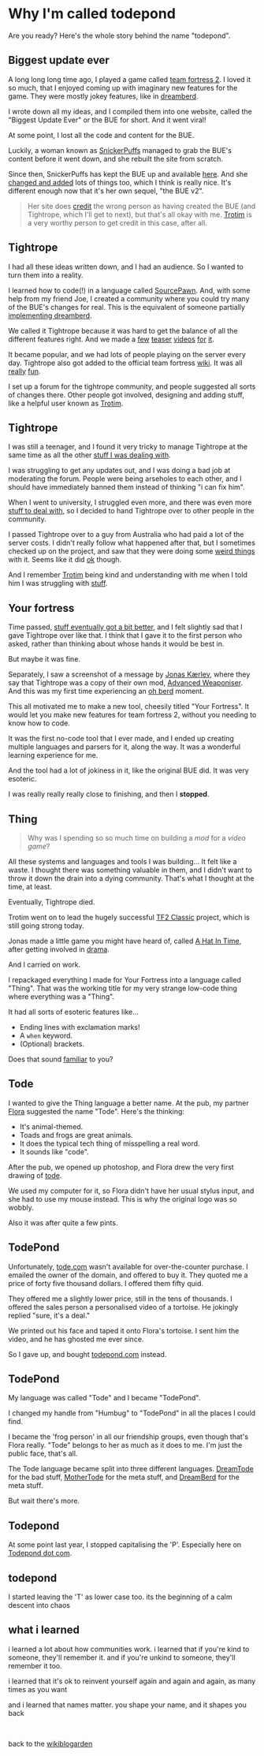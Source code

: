 # Why I'm called todepond

Are you ready? Here's the whole story behind the name "todepond".

## Biggest update ever

A long long long time ago, I played a game called [team fortress 2](https://youtu.be/OR4N5OhcY9s?si=7PZ7lm6xKOHj5PJW). I loved it so much, that I enjoyed coming up with imaginary new features for the game. They were mostly jokey features, like in [dreamberd](https://github.com/TodePond/dreamberd).

I wrote down all my ideas, and I compiled them into one website, called the "Biggest Update Ever" or the BUE for short. And it went viral!

At some point, I lost all the code and content for the BUE.

Luckily, a woman known as [SnickerPuffs](https://steamcommunity.com/id/holysnickerpuffs/) managed to grab the BUE's content before it went down, and she rebuilt the site from scratch.

Since then, SnickerPuffs has kept the BUE up and available [here](https://jboby1.github.io/BUEv2/index.html). And she [changed and added](https://github.com/Jboby1/BUEv2/commits/master) lots of things too, which I think is really nice. It's different enough now that it's her own sequel, "the BUE v2".

> Her site does [credit](https://jboby1.github.io/BUEv2/credits.html) the wrong person as having created the BUE (and Tightrope, which I'll get to next), but that's all okay with me. [Trotim](https://ko-fi.com/trotim) is a very worthy person to get credit in this case, after all.

## Tightrope

I had all these ideas written down, and I had an audience. So I wanted to turn them into a reality.

I learned how to code(!) in a language called [SourcePawn](https://wiki.alliedmods.net/Introduction_to_SourcePawn_(legacy_syntax)). And, with some help from my friend Joe, I created a community where you could try many of the BUE's changes for real. This is the equivalent of someone partially [implementing dreamberd](https://github.com/TodePond/DreamBerd/releases/tag/v1.0-alpha).

We called it Tightrope because it was hard to get the balance of all the different features right. And we made a [few](https://youtu.be/_TGC01CMXYg?si=86JmmBz_QeSjiSdJ) [teaser](https://youtu.be/pZycuYSOzkI?si=cCInjWG91FD7wnj8) [videos](https://youtu.be/vwzPUr6H3PA?si=DOUJPyEbMnYJddcM) [for](https://youtu.be/zYItH4AufUI?si=UGzwKdL8rkcBV7Hx) [it](https://youtu.be/oJKnxFAG9BA?si=s8S2XfpDjDgx9JTl).

It became popular, and we had lots of people playing on the server every day. Tightrope also got added to the official team fortress [wiki](https://wiki.teamfortress.com/w/index.php?title=Tightrope&oldid=1074104). It was all [really](https://youtu.be/Tr8WrUGbT9s?si=gBa7OsiATL3r3rsg) [fun](https://youtu.be/evgCpH0ZDnE?si=KNaVhpa85ZKxQy4F).

I set up a forum for the tightrope community, and people suggested all sorts of changes there. Other people got involved, designing and adding stuff, like a helpful user known as [Trotim](https://ko-fi.com/trotim).

## Tightrope

I was still a teenager, and I found it very tricky to manage Tightrope at the same time as all the other [stuff I was dealing with](https://www.todepond.com/wikiblogarden/health/conversion-therapy/).

I was struggling to get any updates out, and I was doing a bad job at moderating the forum. People were being arseholes to each other, and I should have immediately banned them instead of thinking "i can fix him".

When I went to university, I struggled even more, and there was even more [stuff to deal with](https://www.todepond.com/wikiblogarden/health/conversion-therapy/), so I decided to hand Tightrope over to other people in the community.

I passed Tightrope over to a guy from Australia who had paid a lot of the server costs. I didn't really follow what happened after that, but I sometimes checked up on the project, and saw that they were doing some [weird things](https://youtu.be/n8FRhUaDI9I?si=s1Ii6MdPz1FeK2kA) with it. Seems like it did [ok](https://youtu.be/e-vYo5q8tq4?si=P0-Rtw8t2yU6P26S) though.

And I remember [Trotim](https://ko-fi.com/trotim) being kind and understanding with me when I told him I was struggling with [stuff](https://www.todepond.com/wikiblogarden/health/conversion-therapy/).

## Your fortress

Time passed, [stuff eventually got a bit better](https://www.todepond.com/wikiblogarden/health/conversion-therapy/), and I felt slightly sad that I gave Tightrope over like that. I think that I gave it to the first person who asked, rather than thinking about whose hands it would be best in. 

But maybe it was fine.

Separately, I saw a screenshot of a message by [Jonas Kærlev](https://jonaskaerlev.net/), where they say that Tightrope was a copy of their own mod, [Advanced Weaponiser](https://wiki.teamfortress.com/wiki/Advanced_Weaponiser). And this was my first time experiencing an [oh berd](https://youtu.be/WMJ1H3Ai-qs) moment.

This all motivated me to make a new tool, cheesily titled "Your Fortress". It would let you make new features for team fortress 2, without you needing to know how to code.

It was the first no-code tool that I ever made, and I ended up creating multiple languages and parsers for it, along the way. It was a wonderful learning experience for me. 

And the tool had a lot of jokiness in it, like the original BUE did. It was very esoteric.

I was really really really close to finishing, and then I **stopped**.

## Thing

> Why was I spending so so much time on building a *mod* for a *video game*?

All these systems and languages and tools I was building... It felt like a waste. I thought there was something valuable in them, and I didn't want to throw it down the drain into a dying community. That's what I thought at the time, at least.

Eventually, Tightrope died.

Trotim went on to lead the hugely successful [TF2 Classic](https://tf2classic.com/) project, which is still going strong today.

Jonas made a little game you might have heard of, called [A Hat In Time](https://youtu.be/qDNz8JDIPck?feature=shared), after getting involved in [drama](https://www.reddit.com/r/Games/s/HP6im4TgaN).

And I carried on work.

I repackaged everything I made for Your Fortress into a language called "Thing". That was the working title for my very strange low-code thing where everything was a "Thing".

It had all sorts of esoteric features like...

- Ending lines with exclamation marks! 
- A `when` keyword. 
- (Optional) brackets.

Does that sound [familiar](https://github.com/TodePond/DreamBerd) to you?

## Tode

I wanted to give the Thing language a better name. At the pub, my partner [Flora](https://floracaulton.com/) suggested the name "Tode". Here's the thinking: 

- It's animal-themed.
- Toads and frogs are great animals.
- It does the typical tech thing of misspelling a real word. 
- It sounds like "code".

After the pub, we opened up photoshop, and Flora drew the very first drawing of [tode](https://youtu.be/nER7-DVLEjA?si=Q5zSg2_csphbviY-).

We used my computer for it, so Flora didn't have her usual stylus input, and she had to use my mouse instead. This is why the original logo was so wobbly.

Also it was after quite a few pints.

## TodePond

Unfortunately, [tode.com](https://tode.com) wasn't available for over-the-counter purchase. I emailed the owner of the domain, and offered to buy it. They quoted me a price of forty five thousand dollars. I offered them fifty quid. 

They offered me a slightly lower price, still in the tens of thousands. I offered the sales person a personalised video of a tortoise. He jokingly replied "sure, it's a deal."

We printed out his face and taped it onto Flora's tortoise. I sent him the video, and he has ghosted me ever since. 

So I gave up, and bought [todepond.com](/) instead. 

## TodePond

My language was called "Tode" and I became "TodePond".

I changed my handle from "Humbug" to "TodePond" in all the places I could find.

I became the 'frog person' in all our friendship groups, even though that's Flora really. "Tode" belongs to her as much as it does to me. I'm just the public face, that's all. 

The Tode language became split into three different languages. [DreamTode](https://todepond.gitbook.io/dreamtode) for the bad stuff, [MotherTode](https://github.com/todepond/MotherTode) for the meta stuff, and [DreamBerd](https://github.com/todepond/dreamberd) for the meta stuff.

But wait there's more. 

## Todepond

At some point last year, I stopped capitalising the 'P'. Especially here on [Todepond dot com](/).

## todepond

I started leaving the 'T' as lower case too. its the beginning of a calm descent into chaos

## what i learned

i learned a lot about how communities work. i learned that if you're kind to someone, they'll remember it. and if you're unkind to someone, they'll remember it too.

i learned that it's ok to reinvent yourself again and again and again, as many times as you want

and i learned that names matter. you shape your name, and it shapes you back

<br>

back to the [wikiblogarden](/wikiblogarden)

